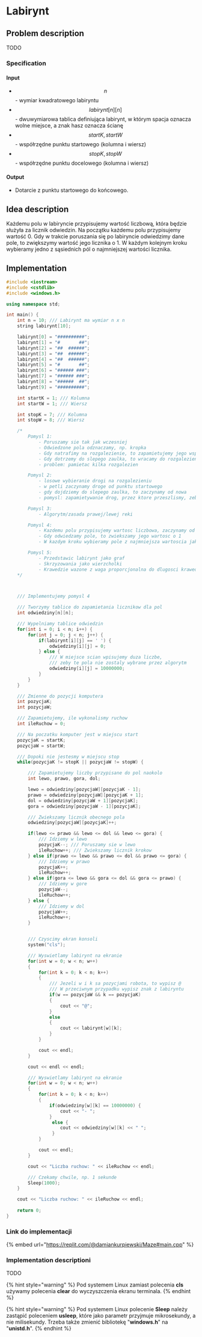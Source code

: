 # Labirynt

## Problem description

TODO

### Specification

#### Input

* $$n$$ - wymiar kwadratowego labiryntu
* $$labirynt[n][n]$$ - dwuwymiarowa tablica definiująca labirynt, w którym spacja oznacza wolne miejsce, a znak hasz oznacza ścianę
* $$startK, startW$$ - współrzędne punktu startowego (kolumna i wiersz)
* $$stopK, stopW$$ - współrzędne punktu docelowego (kolumna i wiersz)

#### Output

* Dotarcie z punktu startowego do końcowego.

## Idea description

Każdemu polu w labiryncie przypisujemy wartość liczbową, która będzie służyła za licznik odwiedzin. Na początku każdemu polu przypisujemy wartość 0. Gdy w trakcie poruszania się po labiryncie odwiedzimy dane pole, to zwiększymy wartość jego licznika o 1. W każdym kolejnym kroku wybieramy jedno z sąsiednich pól o najmniejszej wartości licznika.

## Implementation

```cpp
#include <iostream>
#include <cstdlib>
#include <windows.h>

using namespace std;

int main() {
    int n = 10; /// Labirynt ma wymiar n x n
    string labirynt[10];

    labirynt[0] = "##########";
    labirynt[1] = "#       ##";
    labirynt[2] = "##  ######";
    labirynt[3] = "##  ######";
    labirynt[4] = "##  ######";
    labirynt[5] = "#       ##";
    labirynt[6] = "###### ###";
    labirynt[7] = "###### ###";
    labirynt[8] = "######  ##";
    labirynt[9] = "##########";

    int startK = 1; /// Kolumna
    int startW = 1; /// Wiersz

    int stopK = 7; /// Kolumna
    int stopW = 8; /// Wiersz

    /*
        Pomysl 1:
            - Poruszamy sie tak jak wczesniej
            - Odwiedzone pola odznaczamy, np. kropka
            - Gdy natrafimy na rozgalezienie, to zapamietujemy jego wspolrzedne
            - Gdy dotrzemy do slepego zaulka, to wracamy do rozgalezienia i idziemy dalej
            - problem: pamietac kilka rozgalezien

        Pomysl 2:
            - losowe wybieranie drogi na rozgalezieniu
            - w petli zaczynamy droge od punktu startowego
            - gdy dojdziemy do slepego zaulka, to zaczynamy od nowa
            - pomysl: zapamietywanie drog, przez ktore przeszlismy, zeby wybierac inne

        Pomysl 3:
            - Algorytm/zasada prawej/lewej reki

        Pomysl 4:
            - Kazdemu polu przypisujemy wartosc liczbowa, zaczynamy od 0
            - Gdy odwiedzamy pole, to zwiekszamy jego wartosc o 1
            - W kazdym kroku wybieramy pole z najmniejsza wartoscia jako kolejny ruch

        Pomysl 5:
            - Przedstawic labirynt jako graf
            - Skrzyzowania jako wierzcholki
            - Krawedzie wazone z waga proporcjonalna do dlugosci krawedzi
    */



    /// Implementujemy pomysl 4

    /// Tworzymy tablice do zapamietania licznikow dla pol
    int odwiedziny[n][n];

    /// Wypelniamy tablice odwiedzin
    for(int i = 0; i < n; i++) {
        for(int j = 0; j < n; j++) {
            if(labirynt[i][j] == ' ') {
                odwiedziny[i][j] = 0;
            } else {
                /// W miejsce scian wpisujemy duza liczbe,
                /// zeby te pola nie zostaly wybrane przez algorytm
                odwiedziny[i][j] = 10000000;
            }
        }
    }

    /// Zmienne do pozycji komputera
    int pozycjaK;
    int pozycjaW;

    /// Zapamietujemy, ile wykonalismy ruchow
    int ileRuchow = 0;

    /// Na poczatku komputer jest w miejscu start
    pozycjaK = startK;
    pozycjaW = startW;

    /// Dopoki nie jestesmy w miejscu stop
    while(pozycjaK != stopK || pozycjaW != stopW) {

        /// Zapamietujemy liczby przypisane do pol naokolo
        int lewo, prawo, gora, dol;

        lewo = odwiedziny[pozycjaW][pozycjaK - 1];
        prawo = odwiedziny[pozycjaW][pozycjaK + 1];
        dol = odwiedziny[pozycjaW + 1][pozycjaK];
        gora = odwiedziny[pozycjaW - 1][pozycjaK];

        /// Zwiekszamy licznik obecnego pola
        odwiedziny[pozycjaW][pozycjaK]++;

        if(lewo <= prawo && lewo <= dol && lewo <= gora) {
            /// Idziemy w lewo
            pozycjaK--; /// Poruszamy sie w lewo
            ileRuchow++; /// Zwiekszamy licznik krokow
        } else if(prawo <= lewo && prawo <= dol && prawo <= gora) {
            /// Idziemy w prawo
            pozycjaK++;
            ileRuchow++;
        } else if(gora <= lewo && gora <= dol && gora <= prawo) {
            /// Idziemy w gore
            pozycjaW--;
            ileRuchow++;
        } else {
            /// Idziemy w dol
            pozycjaW++;
            ileRuchow++;
        }


        /// Czyscimy ekran konsoli
        system("cls");

        /// Wyswietlamy labirynt na ekranie
        for(int w = 0; w < n; w++)
        {
            for(int k = 0; k < n; k++)
            {
                /// Jezeli w i k sa pozycjami robota, to wypisz @
                /// W przeciwnym przypadku wypisz znak z labiryntu
                if(w == pozycjaW && k == pozycjaK)
                {
                    cout << "@";
                }
                else
                {
                    cout << labirynt[w][k];
                }
            }

            cout << endl;
        }

        cout << endl << endl;

        /// Wyswietlamy labirynt na ekranie
        for(int w = 0; w < n; w++)
        {
            for(int k = 0; k < n; k++)
            {
                if(odwiedziny[w][k] == 10000000) {
                    cout << "- ";
                }
                 else {
                    cout << odwiedziny[w][k] << " ";
                 }
            }

            cout << endl;
        }

        cout << "Liczba ruchow: " << ileRuchow << endl;

        /// Czekamy chwile, np. 1 sekunde
        Sleep(1000);
    }

    cout << "Liczba ruchow: " << ileRuchow << endl;
    
    return 0;
}
```

### Link do implementacji

{% embed url="https://replit.com/@damiankurpiewski/Maze#main.cpp" %}

### Implementation descriptioni

TODO

{% hint style="warning" %}
Pod systemem Linux zamiast polecenia **cls** używamy polecenia **clear** do wyczyszczenia ekranu terminala.
{% endhint %}

{% hint style="warning" %}
Pod systemem Linux polecenie **Sleep** należy zastąpić poleceniem **usleep**, które jako parametr przyjmuje mikrosekundy, a nie milisekundy. Trzeba także zmienić bibliotekę "**windows.h**" na "**unistd.h**".
{% endhint %}
